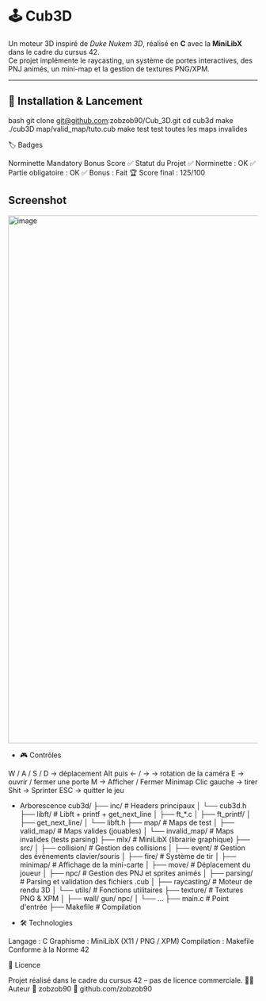 # 🕹️ Cub3D

Un moteur 3D inspiré de *Duke Nukem 3D*, réalisé en **C** avec la **MiniLibX** dans le cadre du cursus 42.  
Ce projet implémente le raycasting, un système de portes interactives, des PNJ animés, un mini-map et la gestion de textures PNG/XPM.

---
## 🚀 Installation & Lancement

bash
git clone git@github.com:zobzob90/Cub_3D.git
cd cub3d
make
./cub3D map/valid_map/tuto.cub
make test
test toutes les maps invalides

🏷️ Badges

Norminette Mandatory Bonus Score
✅ Statut du Projet
✅ Norminette : OK
✅ Partie obligatoire : OK
✅ Bonus : Fait
🏆 Score final : 125/100

## Screenshot
<img width="1902" height="1064" alt="image" src="https://github.com/user-attachments/assets/2651c012-a039-476c-adf6-0f3fea82a9a8" />

- 🎮 Contrôles

W / A / S / D    → déplacement
Alt puis ← / →   → rotation de la caméra
E                → ouvrir / fermer une porte
M                → Afficher / Fermer Minimap
Clic gauche      → tirer
Shit             → Sprinter
ESC              → quitter le jeu

- Arborescence
cub3d/
├── inc/                     # Headers principaux
│   └── cub3d.h
├── libft/                   # Libft + printf + get_next_line
│   ├── ft_*.c
│   ├── ft_printf/
│   ├── get_next_line/
│   └── libft.h
├── map/                     # Maps de test
│   ├── valid_map/           # Maps valides (jouables)
│   └── invalid_map/         # Maps invalides (tests parsing)
├── mlx/                     # MiniLibX (librairie graphique)
├── src/
│   ├── collision/           # Gestion des collisions
│   ├── event/               # Gestion des événements clavier/souris
│   ├── fire/                # Système de tir
│   ├── minimap/             # Affichage de la mini-carte
│   ├── move/                # Déplacement du joueur
│   ├── npc/                 # Gestion des PNJ et sprites animés
│   ├── parsing/             # Parsing et validation des fichiers .cub
│   ├── raycasting/          # Moteur de rendu 3D
│   └── utils/               # Fonctions utilitaires
├── texture/                 # Textures PNG & XPM
│   ├── wall/ gun/ npc/
│   └── ...
├── main.c                   # Point d'entrée
├── Makefile                 # Compilation

- 🛠️ Technologies

Langage : C
Graphisme : MiniLibX (X11 / PNG / XPM)
Compilation : Makefile
Conforme à la Norme 42


📜 Licence

Projet réalisé dans le cadre du cursus 42 – pas de licence commerciale.
🙋‍♂️ Auteur
👤 zobzob90
🔗 github.com/zobzob90
